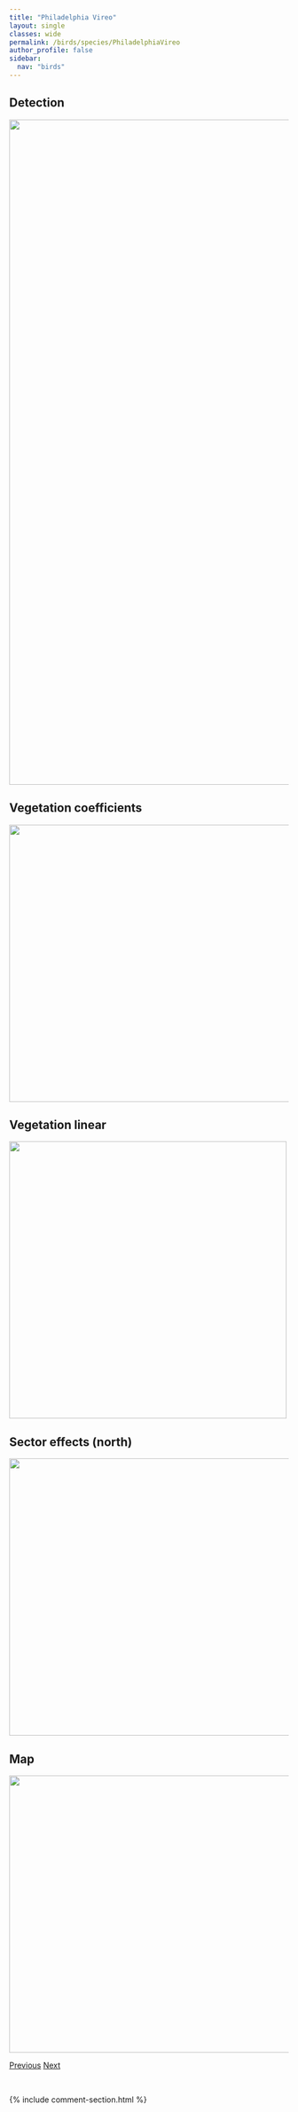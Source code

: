 ```yaml
---
title: "Philadelphia Vireo"
layout: single
classes: wide
permalink: /birds/species/PhiladelphiaVireo
author_profile: false
sidebar:
  nav: "birds"
---
```


<h2>Detection</h2>

<a href="https://drive.google.com/uc?export=view&id=1mWcfLoQNdxEiOQv_B6__KgtFFUMwPgAE">
<img src="https://drive.google.com/uc?export=view&id=1mWcfLoQNdxEiOQv_B6__KgtFFUMwPgAE" height = "1200" width = "800">
</a>

<h2>Vegetation coefficients</h2>

<a href="https://drive.google.com/uc?export=view&id=1i0Flv-BNR6dIzZEmOKg9AR6jdYYSUYfi">
<img src="https://drive.google.com/uc?export=view&id=1i0Flv-BNR6dIzZEmOKg9AR6jdYYSUYfi" height = "500" width = "1000">
</a>

<h2>Vegetation linear</h2>

<a href="https://drive.google.com/uc?export=view&id=1sfUWKJZqpdlgH5B8a0dnPNCT_xuucKp5">
<img src="https://drive.google.com/uc?export=view&id=1sfUWKJZqpdlgH5B8a0dnPNCT_xuucKp5" height = "500" width = "500">
</a>

<h2>Sector effects (north)</h2>

<a href="https://drive.google.com/uc?export=view&id=1qJAm4lu8OmAqWWCWlG1Y5KX9If88yWEr">
<img src="https://drive.google.com/uc?export=view&id=1qJAm4lu8OmAqWWCWlG1Y5KX9If88yWEr" height = "500" width = "1000">
</a>

<h2>Map</h2>

<a href="https://drive.google.com/uc?export=view&id=1w01TJZCc0iJHYsimyfSbZ9lyKa9cjCqE">
<img src="https://drive.google.com/uc?export=view&id=1w01TJZCc0iJHYsimyfSbZ9lyKa9cjCqE" height = "500" width = "1500">
</a>

<a href="/DevelopmentWebsite/birds/species/PiedbilledGrebe" class="pagination--pager" title="Pied-billed Grebe">Previous</a> <a href="/DevelopmentWebsite/birds/species/PineGrosbeak" class="pagination--pager" title="Pine Grosbeak">Next</a>

<p>&nbsp;</p>

{% include comment-section.html %}
